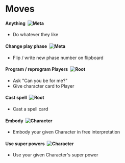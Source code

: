 # Moves

#### Anything&ensp;![Meta](https://img.shields.io/static/v1?label=&message=Meta&style=flat-square&color=00c)
- Do whatever they like

#### Change play phase&ensp;![Meta](https://img.shields.io/static/v1?label=&message=Meta&style=flat-square&color=00c)
- Flip / write new phase number on flipboard

#### Program / reprogram Players&ensp;![Root](https://img.shields.io/static/v1?label=&message=Root&style=flat-square&color=blueviolet)
- Ask "Can you be <character> for me?"
- Give character card to Player

#### Cast spell&ensp;![Root](https://img.shields.io/static/v1?label=&message=Root&style=flat-square&color=blueviolet)
- Cast a spell card

#### Embody&ensp;![Character](https://img.shields.io/static/v1?label=&message=Character&style=flat-square&color=orange)
- Embody your given Character in free interpretation

#### Use super powers&ensp;![Character](https://img.shields.io/static/v1?label=&message=Character&style=flat-square&color=orange)
- Use your given Character's super power
